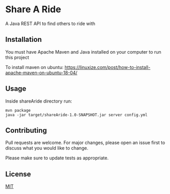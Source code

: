 # Share A Ride

A Java REST API to find others to ride with

## Installation

You must have Apache Maven and Java installed on your computer to run this project

To install maven on ubuntu:
https://linuxize.com/post/how-to-install-apache-maven-on-ubuntu-18-04/

## Usage
Inside shareAride directory run:
```
mvn package
java -jar target/shareAride-1.0-SNAPSHOT.jar server config.yml
```

## Contributing
Pull requests are welcome. For major changes, please open an issue first to discuss what you would like to change.

Please make sure to update tests as appropriate.

## License
[MIT](https://choosealicense.com/licenses/mit/)